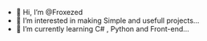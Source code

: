 - 👋 Hi, I’m @Froxezed
- 👀 I’m interested in making Simple and usefull projects...
- 🌱 I’m currently learning  C# , Python and Front-end...

<!---
Froxezed/Froxezed is a ✨ special ✨ repository because its `README.md` (this file) appears on your GitHub profile.
You can click the Preview link to take a look at your changes.
--->
